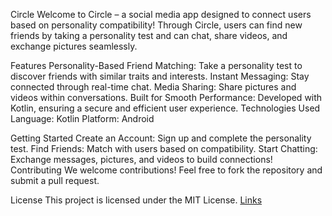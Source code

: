 Circle
Welcome to Circle – a social media app designed to connect users based on personality compatibility! Through Circle, users can find new friends by taking a personality test and can chat, share videos, and exchange pictures seamlessly.

Features
Personality-Based Friend Matching: Take a personality test to discover friends with similar traits and interests.
Instant Messaging: Stay connected through real-time chat.
Media Sharing: Share pictures and videos within conversations.
Built for Smooth Performance: Developed with Kotlin, ensuring a secure and efficient user experience.
Technologies Used
Language: Kotlin
Platform: Android

Getting Started
Create an Account: Sign up and complete the personality test.
Find Friends: Match with users based on compatibility.
Start Chatting: Exchange messages, pictures, and videos to build connections!
Contributing
We welcome contributions! Feel free to fork the repository and submit a pull request.

License
This project is licensed under the MIT License.
[Links](https://photos.onedrive.com/share/1BA685A927A14FAC!1832?cid=1BA685A927A14FAC&resId=1BA685A927A14FAC!1832&authkey=!ADam4NpJAWXHJXg&ithint=video&e=b60olf)
